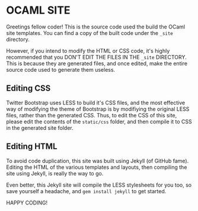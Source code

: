 OCAML SITE
==========

Greetings fellow coder! This is the source code used the build the OCaml site templates. You can
find a copy of the built code under the `_site` directory.

However, if you intend to modify the HTML or CSS code, it's highly recommended that you DON'T EDIT THE
FILES IN THE `_site` DIRECTORY. This is because they are generated files, and once edited, make the entire
source code used to generate them useless.


Editing CSS
-----------

Twitter Bootstrap uses LESS to build it's CSS files, and the most effective way of modifying the theme
of Bootstrap is by modifiying the original LESS files, rather than the generated CSS. Thus, to edit the
CSS of this site, please edit the contents of the `static/css` folder, and then compile it to CSS in
the generated site folder.


Editing HTML
------------

To avoid code duplication, this site was built using Jekyll (of GitHub fame). Editing the HTML of the various
templates and layouts, then compiling the site using Jekyll, is really the way to go.

Even better, this Jekyll site will compile the LESS stylesheets for you too, so save yourself a headache, and
`gem install jekyll` to get started.


HAPPY CODING!
